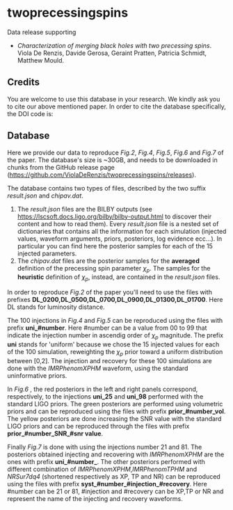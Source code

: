 # twoprecessingspins

Data release supporting 

- _Characterization of merging black holes with two precessing spins_. Viola De Renzis, Davide Gerosa, Geraint Pratten, Patricia Schmidt, Matthew Mould.

## Credits

You are welcome to use this database in your research. We kindly ask you to cite our above mentioned paper. In order to cite the database specifically, the DOI code is:


## Database

Here we provide our data to reproduce _Fig.2_, _Fig.4_, _Fig.5_, _Fig.6_ and _Fig.7_ of the paper.
The database's size is ~30GB, and needs to be downloaded in chunks from the GitHub release page (https://github.com/ViolaDeRenzis/twoprecessingspins/releases). 

The database contains two types of files, described by the two suffix _result.json_ and _chipav.dat_. 

1) The _result.json_ files are the BILBY outputs (see https://lscsoft.docs.ligo.org/bilby/bilby-output.html to discover their content and how to read them). Every _result.json_ file is a nested set of dictionaries that contains all the information for each simulation (injected values, waveform arguments, priors, posteriors, log evidence ecc...). In particular you can find here the posterior samples for each of the 15 injected parameters.
2) The _chipav.dat_ files are the posterior samples for the **averaged** definition of the precessing spin parameter $\chi_{p}$. The samples for the  **heuristic** definition of $\chi_{p}$, instead, are contained in the _result.json_ files.

In order to reproduce _Fig.2_ of the paper you'll need to use the files with prefixes **DL_0200,DL_0500,DL_0700,DL_0900,DL_01300,DL_01700**. Here DL stands for luminosity distance.

The 100 injections in _Fig.4_ and _Fig.5_ can be reproduced using the files with prefix **uni_#number**. Here #number can be a value from 00 to 99 that indicate the injection number in ascendig order of $\chi_{p}$ magnitude. The prefix **uni** stands for 'uniform' because we chose the 15 injected values for each of the 100 simulation, reweighting the $\chi_{p}$ prior toward a uniform distribution between [0,2]. The injection and recovery for these 100 simulations are done with the _IMRPhenomXPHM_ waveform, using the standard uninformative priors. 

In _Fig.6_ , the red posteriors in the left and right panels correspond, respectively, to the injections **uni_25** and **uni_98** performed with the standard LIGO priors. The green posteriors are performed using volumetric priors and can be reproduced using the files with prefix **prior_#number_vol**. The yellow posteriors are done increasing the SNR value with the standard LIGO priors and can be reproduced through the files with prefix **prior_#number_SNR_#snr value**.

Finally _Fig.7_ is done with using the injections number 21 and 81. The posteriors obtained injecting and recovering with _IMRPhenomXPHM_ are the ones with prefix **uni_#number_**. The other posteriors performed with different combination of _IMRPhenomXPHM_,_IMRPhenomTPHM_ and _NRSur7dq4_ (shortened respectively as XP, TP and NR) can be reproduced using the files with prefix **syst_#number_#injection_#recovery**. Here #number can be 21 or 81, #injection and #recovery can be XP,TP or NR and represent the name of the injecting and recovery waveforms.




